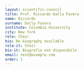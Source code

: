 ```yaml
---
layout: scientific-council
title: Prof. Riccardo Dalla Favera
name: Riccardo
surname: Dalla Favera
institute: Columbia University
city: New York
role: Chair
bio: No biography available
role-it: Chair
bio-it: Biografia non disponibile
email: test@example.com
order: 1
---
```


